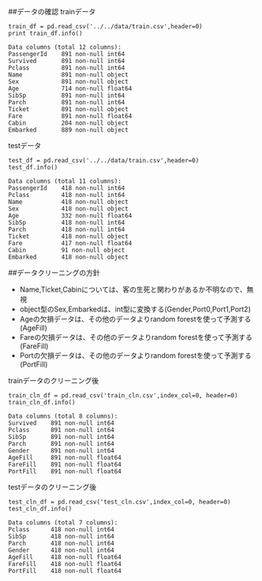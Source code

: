##データの確認
trainデータ  

    train_df = pd.read_csv('../../data/train.csv',header=0)
    print train_df.info()

    Data columns (total 12 columns):
    PassengerId    891 non-null int64
    Survived       891 non-null int64
    Pclass         891 non-null int64
    Name           891 non-null object
    Sex            891 non-null object
    Age            714 non-null float64
    SibSp          891 non-null int64
    Parch          891 non-null int64
    Ticket         891 non-null object
    Fare           891 non-null float64
    Cabin          204 non-null object
    Embarked       889 non-null object

testデータ  

    test_df = pd.read_csv('../../data/train.csv',header=0)
    test_df.info()

    Data columns (total 11 columns):
    PassengerId    418 non-null int64
    Pclass         418 non-null int64
    Name           418 non-null object
    Sex            418 non-null object
    Age            332 non-null float64
    SibSp          418 non-null int64
    Parch          418 non-null int64
    Ticket         418 non-null object
    Fare           417 non-null float64
    Cabin          91 non-null object
    Embarked       418 non-null object

##データクリーニングの方針  
- Name,Ticket,Cabinについては、客の生死と関わりがあるか不明なので、無視
- object型のSex,Embarkedは、int型に変換する(Gender,Port0,Port1,Port2)
- Ageの欠損データは、その他のデータよりrandom forestを使って予測する(AgeFill)
- Fareの欠損データは、その他のデータよりrandom forestを使って予測する(FareFill)
- Portの欠損データは、その他のデータよりrandom forestを使って予測する(PortFill)

trainデータのクリーニング後  

    train_cln_df = pd.read_csv('train_cln.csv',index_col=0, header=0)
    train_cln_df.info()

    Data columns (total 8 columns):
    Survived    891 non-null int64
    Pclass      891 non-null int64
    SibSp       891 non-null int64
    Parch       891 non-null int64
    Gender      891 non-null int64
    AgeFill     891 non-null float64
    FareFill    891 non-null float64
    PortFill    891 non-null float64

testデータのクリーニング後  

    test_cln_df = pd.read_csv('test_cln.csv',index_col=0, header=0)
    test_cln_df.info()

    Data columns (total 7 columns):
    Pclass      418 non-null int64
    SibSp       418 non-null int64
    Parch       418 non-null int64
    Gender      418 non-null int64
    AgeFill     418 non-null float64
    FareFill    418 non-null float64
    PortFill    418 non-null float64
